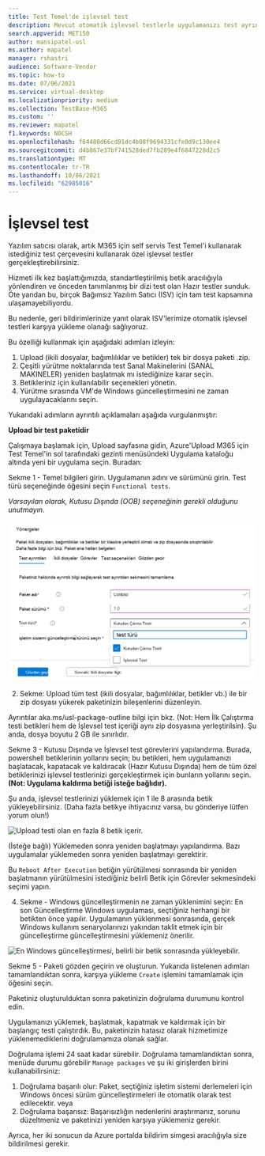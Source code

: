 ```yaml
---
title: Test Temel'de işlevsel test
description: Mevcut otomatik işlevsel testlerle uygulamanızı test ayrıntıları
search.appverid: MET150
author: mansipatel-usl
ms.author: mapatel
manager: rshastri
audience: Software-Vendor
ms.topic: how-to
ms.date: 07/06/2021
ms.service: virtual-desktop
ms.localizationpriority: medium
ms.collection: TestBase-M365
ms.custom: ''
ms.reviewer: mapatel
f1.keywords: NOCSH
ms.openlocfilehash: f64480d66cd91dc4b08f9694331cfe0d9c130ee4
ms.sourcegitcommit: d4b867e37bf741528ded7fb289e4f6847228d2c5
ms.translationtype: MT
ms.contentlocale: tr-TR
ms.lasthandoff: 10/06/2021
ms.locfileid: "62985016"
---
```

# <a name="functional-testing"></a>İşlevsel test

Yazılım satıcısı olarak, artık M365 için self servis Test Temel'i kullanarak istediğiniz test çerçevesini kullanarak özel işlevsel testler gerçekleştirebilirsiniz. 

Hizmeti ilk kez başlattığımızda, standartleştirilmiş betik aracılığıyla yönlendiren ve önceden tanımlanmış bir dizi test olan Hazır testler sunduk. Öte yandan bu, birçok Bağımsız Yazılım Satıcı (ISV) için tam test kapsamına ulaşamayebiliyordu. 

Bu nedenle, geri bildirimlerinize yanıt olarak ISV'lerimize otomatik işlevsel testleri karşıya yükleme olanağı sağlıyoruz.

Bu özelliği kullanmak için aşağıdaki adımları izleyin:

1. Upload (ikili dosyalar, bağımlılıklar ve betikler) tek bir dosya paketi .zip.
2. Çeşitli yürütme noktalarında test Sanal Makinelerini (SANAL MAKINELER) yeniden başlatmak mı istediğinize karar seçin.
3. Betikleriniz için kullanılabilir seçenekleri yönetin.
4. Yürütme sırasında VM'de Windows güncelleştirmesini ne zaman uygulayacaklarını seçin.

Yukarıdaki adımların ayrıntılı açıklamaları aşağıda vurgulanmıştır:

**Upload bir test paketidir**

Çalışmaya başlamak için, Upload sayfasına gidin, Azure'Upload M365 için Test Temel'in sol tarafındaki gezinti menüsündeki Uygulama kataloğu altında yeni bir uygulama seçin. Buradan:

Sekme 1 - Temel bilgileri girin. Uygulamanın adını ve sürümünü girin. Test türü seçeneğinde öğesini seçin ```Functional tests```. 

*Varsayılan olarak, Kutusu Dışında (OOB) seçeneğinin gerekli olduğunu unutmayın.*


![İşlevsel test sekmesini seçin.](Media/functional_testing_tab1.png)

2. Sekme: Upload tüm test (ikili dosyalar, bağımlılıklar, betikler vb.) ile bir zip dosyası yükerek paketinizin bileşenlerini düzenleyin. 

Ayrıntılar aka.ms/usl-package-outline bilgi için bkz. (Not: Hem İlk Çalıştırma testi betikleri hem de İşlevsel test içeriği aynı zip dosyasına yerleştirilsin). Şu anda, dosya boyutu 2 GB ile sınırlıdır.

Sekme 3 - Kutusu Dışında ve İşlevsel test görevlerini yapılandırma. Burada, powershell betiklerinin yollarını seçin; bu betikleri, hem uygulamanızı başlatacak, kapatacak ve kaldıracak (Hazır Kutusu Dışında) hem de tüm özel betiklerinizi işlevsel testlerinizi gerçekleştirmek için bunların yollarını seçin. **(Not: Uygulama kaldırma betiği isteğe bağlıdır).**

Şu anda, işlevsel testlerinizi yüklemek için 1 ile 8 arasında betik yükleyebilirsiniz. (Daha fazla betikye ihtiyacınız varsa, bu gönderiye lütfen yorum olun!)

![Upload testi olan en fazla 8 betik içerir.](Media/functional_testing_tab3.png)

(İsteğe bağlı) Yüklemeden sonra yeniden başlatmayı yapılandırma. Bazı uygulamalar yüklemeden sonra yeniden başlatmayı gerektirir. 

Bu ```Reboot After Execution``` betiğin yürütülmesi sonrasında bir yeniden başlatmanın yürütülmesini istediğiniz belirli Betik için Görevler sekmesindeki seçimi yapın.

4. Sekme - Windows güncelleştirmenin ne zaman yüklenimini seçin: En son Güncelleştirme Windows uygulaması, seçtiğiniz herhangi bir betikten önce yapılır. Uygulamanın yüklenmesi sonrasında, gerçek Windows kullanım senaryolarınızı yakından taklit etmek için bir güncelleştirme güncelleştirmesini yüklemeniz önerilir.

![En Windows güncelleştirmesi, belirli bir betik sonrasında yükleyebilir.](Media/functional_testing_tab4.png)

Sekme 5 - Paketi gözden geçirin ve oluşturun. Yukarıda listelenen adımları tamamlandıktan sonra, karşıya yükleme ```Create``` işlemini tamamlamak için öğesini seçin.

Paketiniz oluşturulduktan sonra paketinizin doğrulama durumunu kontrol edin.

Uygulamanızı yüklemek, başlatmak, kapatmak ve kaldırmak için bir başlangıç testi çalıştırdık. Bu, paketinizin hatasız olarak hizmetimize yüklenemediklerini doğrulamamıza olanak sağlar.

Doğrulama işlemi 24 saat kadar sürebilir. Doğrulama tamamlandıktan sonra, menüde durumu görebilir ```Manage packages``` ve şu iki girişlerden birini kullanabilirsiniz:

1. Doğrulama başarılı olur: Paket, seçtiğiniz işletim sistemi derlemeleri için Windows öncesi sürüm güncelleştirmeleri ile otomatik olarak test edilecektir.
veya
2. Doğrulama başarısız: Başarısızlığın nedenlerini araştırmanız, sorunu düzeltmeniz ve paketinizi yeniden karşıya yüklemeniz gerekir.

Ayrıca, her iki sonucun da Azure portalda bildirim simgesi aracılığıyla size bildirilmesi gerekir.
